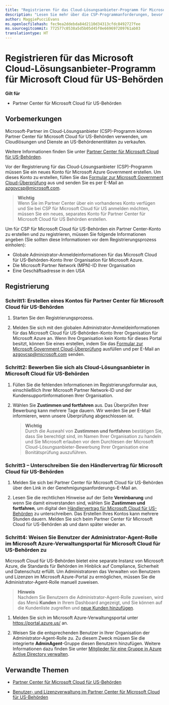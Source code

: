 ```yaml
---
title: "Registrieren für das Cloud-Lösungsanbieter-Programm für Microsoft Cloud für US-Behörden | Partner Center für Microsoft Cloud für US-Behörden"
description: "Lesen Sie mehr über die CSP-Programmanforderungen, bevor Sie sich für das Cloud-Lösungsanbieter-Programm für Microsoft Cloud für US-Behörden registrieren."
author: MaggiePucciEvans
ms.openlocfilehash: fec9ea2ddebda84d2110d34313cfdc8492727fee
ms.sourcegitcommit: 772577c0538a5d5b05d45f0e669697209761ab03
translationtype: HT
---
```

# <a name="enroll-in-the-cloud-solution-provider-program-for-microsoft-cloud-for-us-government"></a>Registrieren für das Microsoft Cloud-Lösungsanbieter-Programm für Microsoft Cloud für US-Behörden

**Gilt für**

-  Partner Center für Microsoft Cloud für US-Behörden

## <a name="before-you-begin"></a>Vorbemerkungen

Microsoft-Partner im Cloud-Lösungsanbieter (CSP)-Programm können Partner Center für Microsoft Cloud für US-Behörden verwenden, um Cloudlösungen und Dienste an US-Behördenentitäten zu verkaufen.

Weitere Informationen finden Sie unter [Partner Center für Microsoft Cloud für US-Behörden](partner-center-for-microsoft-us-govt-cloud.md).

Vor der Registrierung für das Cloud-Lösungsanbieter (CSP)-Programm müssen Sie ein neues Konto für Microsoft Azure Government erstellen. Um dieses Konto zu erstellen, füllen Sie das [Formular zur Microsoft Government Cloud-Überprüfung](https://aka.ms/azgovcspreq) aus und senden Sie es per E-Mail an <azgovcsp@microsoft.com>.

>**Wichtig**<br>
Wenn Sie im Partner Center über ein vorhandenes Konto verfügen und Sie bei CSP für Microsoft Cloud für US <Government></Government> anmelden möchten, müssen Sie ein neues, separates Konto für Partner Center für Microsoft Cloud für US Behörden erstellen.

Um für CSP für Microsoft Cloud für US-Behörden ein Partner Center-Konto zu erstellen und zu registrieren, müssen Sie folgende Informationen angeben (Sie sollten diese Informationen vor dem Registrierungsprozess einholen):

-  Globale Administrator-Anmeldeinformationen für das Microsoft Cloud für US-Behörden-Konto Ihrer Organisation für Microsoft Azure. 
-  Die Microsoft Partner Network (MPN)-ID Ihrer Organisation 
-  Eine Geschäftsadresse in den USA

## <a name="how-to-enroll"></a>Registrierung 

### <a name="step-1---create-an-account-for-partner-center-for-microsoft-cloud-for-us-government"></a>Schritt1: Erstellen eines Kontos für Partner Center für Microsoft Cloud für US-Behörden

1.  Starten Sie den Registrierungsprozess. 

2.  Melden Sie sich mit den globalen Administrator-Anmeldeinformationen für das Microsoft Cloud für US-Behörden-Konto Ihrer Organisation für Microsoft Azure an. Wenn Ihre Organisation kein Konto für dieses Portal besitzt, können Sie eines erstellen, indem Sie das [Formular zur Microsoft Government Cloud-Überprüfung](https://aka.ms/azgovcspreq) ausfüllen und per E-Mail an <azgovcsp@microsoft.com> senden.


### <a name="step-2---apply-to-become-a-cloud-solution-provider-partner-within-microsoft-cloud-for-us-government"></a>Schritt2: Bewerben Sie sich als Cloud-Lösungsanbieter in Microsoft Cloud für US-Behörden

1.  Füllen Sie die fehlenden Informationen im Registrierungsformular aus, einschließlich Ihrer Microsoft Partner Network-ID und der Kundensupportinformationen Ihrer Organisation. 

2.  Wählen Sie **Zustimmen und fortfahren** aus. Das Überprüfen Ihrer Bewerbung kann mehrere Tage dauern. Wir werden Sie per E-Mail informieren, wenn unsere Überprüfung abgeschlossen ist.

    >**Wichtig**<br>
    Durch die Auswahl von **Zustimmen und fortfahren** bestätigen Sie, dass Sie berechtigt sind, im Namen Ihrer Organisation zu handeln und Sie Microsoft erlauben vor dem Durchlesen der Microsoft Cloud-Lösungsanbieter-Bewerbung Ihrer Organisation eine Bonitätsprüfung auszuführen.

### <a name="step-3---sign-the-reseller-agreement-for-microsoft-cloud-for-us-government"></a>Schritt3 – Unterschreiben Sie den Händlervertrag für Microsoft Cloud für US-Behörden

1. Melden Sie sich bei Partner Center für Microsoft Cloud für US-Behörden über den Link in der Genehmigungsanforderungs-E-Mail an. 

2. Lesen Sie die rechtlichen Hinweise auf der Seite **Vereinbarung** und wenn Sie damit einverstanden sind, wählen Sie **Zustimmen und fortfahren**, um digital den [Händlervertrag für Microsoft Cloud für US-Behörden](https://go.microsoft.com/fwlink/p/?linkid=843364) zu unterschreiben. Das Erstellen Ihres Kontos kann mehrere Stunden dauern. Melden Sie sich beim Partner Center für Microsoft Cloud für US-Behörden ab und dann später wieder an.

### <a name="step-4---assign-users-to-the-admin-agent-role-in-the-microsoft-azure-admin-portal-for-microsoft-cloud-for-us-government"></a>Schritt4: Weisen Sie Benutzer der Administrator-Agent-Rolle im Microsoft Azure-Verwaltungsportal für Microsoft Cloud für US-Behörden zu

Microsoft Cloud für US-Behörden bietet eine separate Instanz von Microsoft Azure, die Standards für Behörden im Hinblick auf Compliance, Sicherheit und Datenschutz erfüllt. Um Administratoren das Verwalten von Benutzern und Lizenzen im Microsoft Azure-Portal zu ermöglichen, müssen Sie die Administrator-Agent-Rolle manuell zuweisen.

>**Hinweis**<br>
Nachdem Sie Benutzern die Administrator-Agent-Rolle zuweisen, wird das Menü **Kunden** in Ihrem Dashboard angezeigt, und Sie können auf die Kundenliste zugreifen und [neue Kunden hinzufügen](add-a-new-customer.md).   

1.  Melden Sie sich im Microsoft Azure-Verwaltungsportal unter https://portal.azure.us/ an.

2.  Weisen Sie die entsprechenden Benutzer in Ihrer Organisation der Administrator-Agent-Rolle zu. Zu diesem Zweck müssen Sie die integrierte **AdminAgent**-Gruppe diesen Benutzern hinzufügen. Weitere Informationen dazu finden Sie unter [Mitglieder für eine Gruppe in Azure Active Directory verwalten](https://docs.microsoft.com/azure/active-directory/active-directory-groups-members-azure-portal).
 

## <a name="related-topics"></a>Verwandte Themen

-  [Partner Center für Microsoft Cloud für US-Behörden](partner-center-for-microsoft-us-govt-cloud.md)

-  [Benutzer- und Lizenzverwaltung im Partner Center für Microsoft Cloud für US-Behörden](user-management-in-partner-center-for-microsoft-us-govt-cloud.md)


